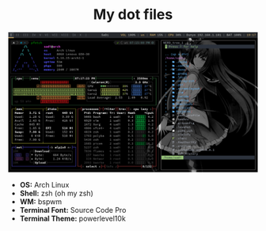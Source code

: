 <h1 align="center">My dot files</h1>
<p align="center"><img src="assets/myterminal.png" /></p>

<ul>
  <li><b>OS:</b> Arch Linux</li>
  <li><b>Shell:</b> zsh (oh my zsh)</li>
  <li><b>WM:</b> bspwm</li>
  <li><b>Terminal Font:</b> Source Code Pro</li>
  <li><b>Terminal Theme:</b> powerlevel10k</li>
</ul>
